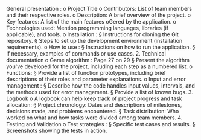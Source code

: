 General presentation :
o Project Title
o Contributors: List of team members and their respective roles.
o Description: A brief overview of the project.
o Key features: A list of the main features oGered by the application.
o Technologies used: Mention programming languages, libraries (if applicable),
and tools.
o Installation :
§ Instructions for cloning the Git repository.
§ Steps to set up the development environment (installation
requirements).
o How to use :
§ Instructions on how to run the application.
§ If necessary, examples of commands or use cases.
2. Technical documentation
o Game algorithm :
Page 27 on 29
§ Present the algorithm you've developed for the project, including each
step as a numbered list.
o Functions:
§ Provide a list of function prototypes, including brief descriptions of their
roles and parameter explanations.
o Input and error management :
§ Describe how the code handles input values, intervals, and the methods
used for error management.
§ Provide a list of known bugs.
3. Logbook
o A logbook can help keep track of project progress and task allocation:
§ Project chronology: Dates and descriptions of milestones, decisions
made, and problems encountered.
§ Task distribution: Who worked on what and how tasks were divided
among team members.
4. Testing and Validation
o Test strategies :
§ Specific test cases and results.
§ Screenshots showing the tests in action.
